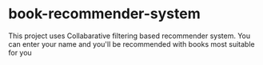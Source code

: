 # book-recommender-system
This project uses Collabarative filtering based recommender system.
You can enter your name and you'll be recommended with books most suitable for you
